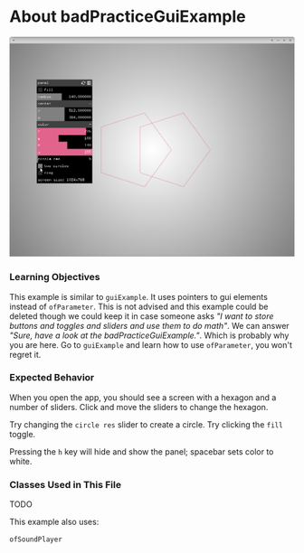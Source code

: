 # About badPracticeGuiExample

![Screenshot of xBadPracticeGuiExample](xBadPracticeGuiExample.png)

### Learning Objectives
This example is similar to `guiExample`. It uses pointers to gui elements instead of `ofParameter`. This is not advised and this example could be deleted though we could keep it in case someone asks _"I want to store buttons and toggles and sliders and use them to do math"_. We can answer _"Sure, have a look at the badPracticeGuiExample."_. Which is probably why you are here. Go to `guiExample` and learn how to use `ofParameter`, you won't regret it.

### Expected Behavior

When you open the app, you should see a screen with a hexagon and a number of sliders. Click and move the sliders to change the hexagon.

Try changing the `circle res` slider to create a circle. Try clicking the `fill` toggle.

Pressing the `h` key will hide and show the panel; spacebar sets color to white.

### Classes Used in This File

TODO

This example also uses:

	ofSoundPlayer
